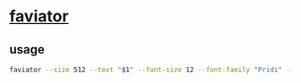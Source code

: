 # [faviator](https://github.com/faviator/faviator)

## usage

```sh
faviator --size 512 --text "$1" --font-size 12 --font-family "Pridi" --font-color #000 --font-weight 400 --background-color #fff --border-width 0 --border-color 0 --border-radius 0 -o favicon.png
```
